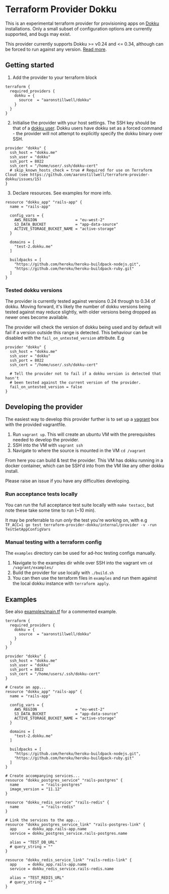 # Terraform Provider Dokku

This is an experimental terraform provider for provisioning apps on [Dokku](https://dokku.com/) installations. Only a small subset of configuration options are currently supported, and bugs may exist.

This provider currently supports Dokku >= v0.24 and <= 0.34, although can be forced to run against any version. [Read more](#Tested-dokku-versions).

## Getting started

1. Add the provider to your terraform block

```hcl
terraform {
  required_providers {
    dokku = {
      source  = "aaronstillwell/dokku"
    }
  }
}
```

2. Initialise the provider with your host settings. The SSH key should be that of a [dokku user](https://dokku.com/docs/deployment/user-management/). Dokku users have dokku set as a forced command - the provider will not attempt to explicitly specify the dokku binary over SSH.

```hcl
provider "dokku" {
  ssh_host = "dokku.me"
  ssh_user = "dokku"
  ssh_port = 8022
  ssh_cert = "/home/user/.ssh/dokku-cert"
  # skip_known_hosts_check = true # Required for use on Terraform Cloud (see https://github.com/aaronstillwell/terraform-provider-dokku/issues/15)
}
```

3. Declare resources. See examples for more info.

```hcl
resource "dokku_app" "rails-app" {
  name = "rails-app"

  config_vars = {
    AWS_REGION                 = "eu-west-2"
    S3_DATA_BUCKET             = "app-data-source"
    ACTIVE_STORAGE_BUCKET_NAME = "active-storage"
  }

  domains = [
    "test-2.dokku.me"
  ]

  buildpacks = [
    "https://github.com/heroku/heroku-buildpack-nodejs.git",
    "https://github.com/heroku/heroku-buildpack-ruby.git"
  ]
}
```

### Tested dokku versions

The provider is currently tested against versions 0.24 through to 0.34 of dokku. Moving forward, it's likely the number of dokku versions being tested against may reduce slightly, with older versions being dropped as newer ones become available.

The provider will check the version of dokku being used and by default will fail if a version outside this range is detected. This behaviour can be disabled with the `fail_on_untested_version` attribute. E.g

```hcl
provider "dokku" {
  ssh_host = "dokku.me"
  ssh_user = "dokku"
  ssh_port = 8022
  ssh_cert = "/home/user/.ssh/dokku-cert"
  
  # Tell the provider not to fail if a dokku version is detected that hasn't
  # been tested against the current version of the provider.
  fail_on_untested_version = false
}
```

## Developing the provider

The easiest way to develop this provider further is to set up a [vagrant](https://www.vagrantup.com/) box with the provided vagrantfile.

1. Run `vagrant up`. This will create an ubuntu VM with the prerequisites needed to develop the provider.
1. SSH into the VM with `vagrant ssh`
1. Navigate to where the source is mounted in the VM `cd /vagrant`

From here you can build & test the provider. This VM has dokku running in a docker container, which can be SSH'd into from the VM like any other dokku install.

Please raise an issue if you have any difficulties developing.

### Run acceptance tests locally

You can run the full acceptance test suite locally with `make testacc`, but note these take some time to run (~10 min).

It may be preferrable to run _only_ the test you're working on, with e.g `TF_ACC=1 go test terraform-provider-dokku/internal/provider -v -run TestSetAppConfigVars`

### Manual testing with a terraform config

The `examples` directory can be used for ad-hoc testing configs manually. 

1. Navigate to the examples dir while over SSH into the vagrant vm `cd /vagrant/examples/`
1. Build the provider for use locally with `./build.sh`
1. You can then use the terraform files in `examples` and run them against the local dokku instance with `terraform apply`.

## Examples

See also [examples/main.tf](./examples/main.tf) for a commented example.

```hcl
terraform {
  required_providers {
    dokku = {
      source  = "aaronstillwell/dokku"
    }
  }
}

provider "dokku" {
  ssh_host = "dokku.me"
  ssh_user = "dokku"
  ssh_port = 8022
  ssh_cert = "/home/users/.ssh/dokku-cert"
}

# Create an app...
resource "dokku_app" "rails-app" {
  name = "rails-app"

  config_vars = {
    AWS_REGION                 = "eu-west-2"
    S3_DATA_BUCKET             = "app-data-source"
    ACTIVE_STORAGE_BUCKET_NAME = "active-storage"
  }

  domains = [
    "test-2.dokku.me"
  ]

  buildpacks = [
    "https://github.com/heroku/heroku-buildpack-nodejs.git",
    "https://github.com/heroku/heroku-buildpack-ruby.git"
  ]
}

# Create accompanying services...
resource "dokku_postgres_service" "rails-postgres" {
  name          = "rails-postgres"
  image_version = "11.12"
}

resource "dokku_redis_service" "rails-redis" {
  name          = "rails-redis"
}

# Link the services to the app...
resource "dokku_postgres_service_link" "rails-postgres-link" {
  app     = dokku_app.rails-app.name
  service = dokku_postgres_service.rails-postgres.name

  alias = "TEST_DB_URL"
  # query_string = ""
}

resource "dokku_redis_service_link" "rails-redis-link" {
  app     = dokku_app.rails-app.name
  service = dokku_redis_service.rails-redis.name

  alias = "TEST_REDIS_URL"
  # query_string = ""
}
```
